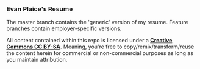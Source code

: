 ### Evan Plaice's Resume

The master branch contains the 'generic' version of my resume. Feature branches contain employer-specific versions.

All content contained within this repo is licensed under a [**Creative Commons CC BY-SA**][cc-by-sa]. Meaning, you're free to copy/remix/transform/reuse the content herein for commercial or non-commercial purposes as long as you maintain attribution.

[cc-by-sa]: http://creativecommons.org/licenses/by-sa/3.0/nl/deed.en_GB
